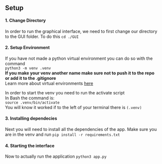 ## Setup

#### 1. Change Directory
In order to run the graphical interface, we need to first change our directory to the GUI folder.
To do this 
`cd ./GUI`


#### 2. Setup Environment
If you have not made a python virtual environment you can do so with the command  
```python3 -m venv .venv```  
**If you make your venv another name make sure not to push it to the repo or add it to the .gitignore**  
Learn more about virtual environments [here](https://docs.python.org/3/library/venv.html)  

In order to start the venv you need to run the activate script  
In Bash the command is:  
```source .venv/bin/activate```  
You will know it worked if to the left of your terminal there is `(.venv)`  


#### 3. Installing dependecies 
Next you will need to install all the dependencies of the app.
Make sure you are in the venv and run
```pip install -r requirements.txt```


#### 4. Starting the interface
Now to actually run the application
```python3 app.py```